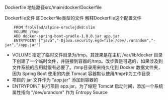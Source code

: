 Dockerfile 地址路径src/main/docker/Dockerfile

Dockerfile文件 即Dockerfile类型的文件
解释Dockerfile这个配置文件


```
    FROM frolvlad/alpine-oraclejdk8:slim
    VOLUME /tmp
    ADD docker-spring-boot-gradle-1.0.0.jar app.jar
    ENTRYPOINT ["java","-Djava.security.egd=file:/dev/./urandom","-jar","/app.jar"]
```

+ VOLUME 指定了临时文件目录为/tmp。其效果是在主机 /var/lib/docker 目录下创建了一个临时文件，并链接到容器的/tmp。改步骤是可选的，如果涉及到文件系统的应用就很有必要了。/tmp目录用来持久化到 Docker 数据文件夹，因为 Spring Boot 使用的内嵌 Tomcat 容器默认使用/tmp作为工作目录
+ 项目的 jar 文件作为 "app.jar" 添加到容器的
+ ENTRYPOINT 执行项目 app.jar。为了缩短 Tomcat 启动时间，添加一个系统属性指向 "/dev/urandom" 作为 Entropy Source